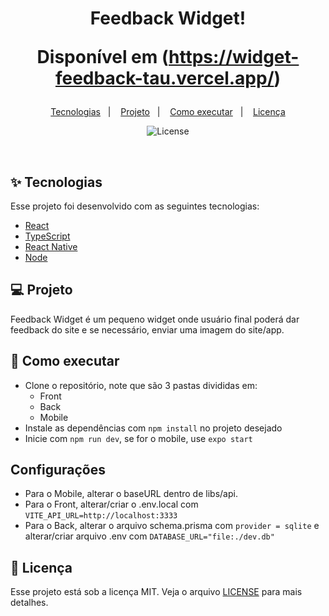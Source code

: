 <h1 align="center">
  Feedback Widget!
 
  Disponível em (https://widget-feedback-tau.vercel.app/)
</h1>

<p align="center">
  <a href="#-tecnologias">Tecnologias</a>&nbsp;&nbsp;&nbsp;|&nbsp;&nbsp;&nbsp;
  <a href="#-projeto">Projeto</a>&nbsp;&nbsp;&nbsp;|&nbsp;&nbsp;&nbsp;
  <a href="#-como-executar">Como executar</a>&nbsp;&nbsp;&nbsp;|&nbsp;&nbsp;&nbsp;
  <a href="#-licença">Licença</a>
</p>

<p align="center">
  <img alt="License" src="https://img.shields.io/static/v1?label=license&message=MIT&color=8257E5&labelColor=000000">
</p>

<br>

## ✨ Tecnologias

Esse projeto foi desenvolvido com as seguintes tecnologias:

- [React](https://reactjs.org)
- [TypeScript](https://www.typescriptlang.org/)
- [React Native](https://reactnative.dev/)
- [Node](https://nodejs.org/en/)

## 💻 Projeto

Feedback Widget é um pequeno widget onde usuário final poderá dar feedback do site e se necessário, enviar uma imagem do site/app.

## 🚀 Como executar

- Clone o repositório, note que são 3 pastas divididas em:
  - Front
  - Back
  - Mobile
- Instale as dependências com `npm install` no projeto desejado
- Inicie com `npm run dev`, se for o mobile, use `expo start`

## Configurações
- Para o Mobile, alterar o baseURL dentro de libs/api.
- Para o Front, alterar/criar o .env.local com `VITE_API_URL=http://localhost:3333`
- Para o Back, alterar o arquivo schema.prisma com `provider = sqlite` e alterar/criar arquivo .env com `DATABASE_URL="file:./dev.db"`

## 📄 Licença

Esse projeto está sob a licença MIT. Veja o arquivo [LICENSE](LICENSE.md) para mais detalhes.
